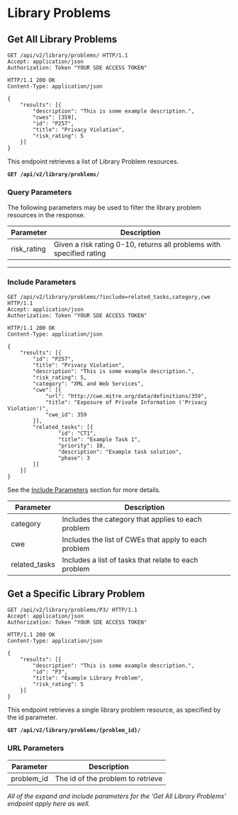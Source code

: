 # Library Problems
## Get All Library Problems 


```http
GET /api/v2/library/problems/ HTTP/1.1
Accept: application/json
Authorization: Token "YOUR SDE ACCESS TOKEN"
```

```http
HTTP/1.1 200 OK
Content-Type: application/json

{
    "results": [{
        "description": "This is some example description.", 
        "cwes": [359],
        "id": "P257", 
        "title": "Privacy Violation",
        "risk_rating": 5
    }]
} 
```
This endpoint retrieves a list of Library Problem resources.

**`GET /api/v2/library/problems/`**

### Query Parameters

The following parameters may be used to filter the library problem resources in the response.

Parameter            | Description
---------------------|-------------------
risk_rating          | Given a risk rating 0-10, returns all problems with specified rating

---

### Include Parameters

```http
GET /api/v2/library/problems/?include=related_tasks,category,cwe HTTP/1.1
Accept: application/json
Authorization: Token "YOUR SDE ACCESS TOKEN"
```

```http
HTTP/1.1 200 OK
Content-Type: application/json

{
    "results": [{
        "id": "P257",
        "title": "Privacy Violation",
        "description": "This is some example description.", 
        "risk_rating": 5,
        "category": "XML and Web Services",
        "cwe": [{
            "url": "http://cwe.mitre.org/data/definitions/359", 
            "title": "Exposure of Private Information ('Privacy Violation')", 
            "cwe_id": 359
        }], 
        "related_tasks": [{
                "id": "CT1",
                "title": "Example Task 1",
                "priority": 10,
                "description": "Example task solution",
                "phase": 3
        }]
    }]
} 
```

See the [Include Parameters](#include-parameters) section for more details.

Parameter             | Description
----------------------|---------------
category              | Includes the category that applies to each problem
cwe                   | Includes the list of CWEs that apply to each problem
related_tasks         | Includes a list of tasks that relate to each problem



## Get a Specific Library Problem

```http
GET /api/v2/library/problems/P3/ HTTP/1.1
Accept: application/json
Authorization: Token "YOUR SDE ACCESS TOKEN"
```

```http
HTTP/1.1 200 OK
Content-Type: application/json

{
    "results": [{
        "description": "This is some example description.", 
        "id": "P3", 
        "title": "Example Library Problem",
        "risk_rating": 5
    }]
} 

```

This endpoint retrieves a single library problem resource, as specified by the id parameter.

**`GET /api/v2/library/problems/{problem_id}/`**

### URL Parameters

Parameter      | Description
-------------- | ---------------
problem_id     | The id of the problem to retrieve


*All of the expand and include parameters for the 'Get All Library Problems' endpoint apply here as well.*

